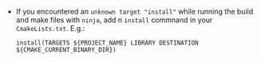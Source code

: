 - If you encountered an `unknown target "install"` while running the build and make files with `ninja`, add n `install` commnand in your `CmakeLists.txt`. E.g.:
     ```
     install(TARGETS ${PROJECT_NAME} LIBRARY DESTINATION ${CMAKE_CURRENT_BINARY_DIR})
     ```
